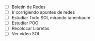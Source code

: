 - [ ] Boletin de Redes
- [ ] Ir corrigiendo apuntes de redes
- [ ] Estudiar Todo SOI, mirando tanenbaum
- [ ] Estudiar POO
- [ ] Recolocar Libretas
- [ ] Ver video SOI
